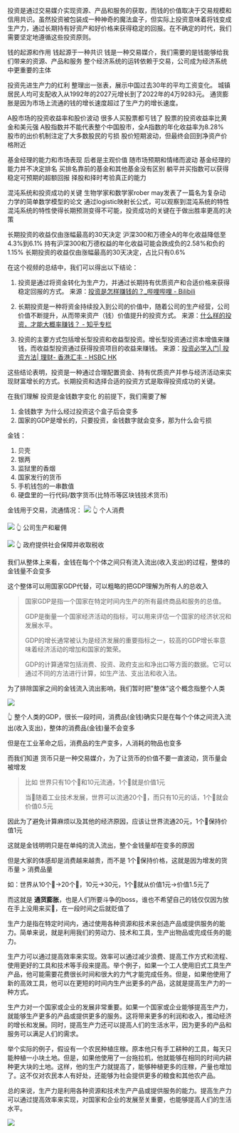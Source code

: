 投资是通过交易媒介实现资源、产品和服务的获取，而钱的价值取决于交易规模和信用共识。虽然投资被包装成一种神奇的魔法盒子，但实际上投资意味着将钱变成生产力，通过长期持有好资产和好价格来获得稳定的回报。在不确定的时代，我们需要坚定地遵循这些投资原则。

钱的起源和作用
钱起源于一种共识
钱是一种交易媒介，我们需要的是钱能够给我们带来的资源、产品和服务
整个经济系统的运转依赖于交易，公司成为经济系统中更重要的主体

投资先进生产力的红利
整理出一张表，展示中国过去30年的平均工资变化。
城镇居民人均可支配收入从1992年的2027元增长到了2022年的4万9283元。
通货膨胀是因为市场上流通的钱的增长速度超过了生产力的增长速度。

A股市场的投资收益率和股价波动
很多人买股票都亏钱了
股票的投资收益率比黄金和美元强
A股指数并不能代表整个中国股市，全A指数的年化收益率为8.28%
股市的出价机制注定了大多数股民的亏损
股价短期波动，但最终会回到净资产价格附近

基金经理的能力和市场表现
后者是主观价值
随市场预期和情绪而波动
基金经理的能力并不决定排名
买排名靠前的基金和其他基金没有区别
躺平并买指数可以获得稳定可预期的超额回报
择股和择时考验真正的能力

混沌系统和投资成功的关键
生物学家和数学家rober may发表了一篇名为复杂动力学的简单数学模型的论文
通过logistic映射长公式，可以观察到混沌系统的特性
混沌系统的特性使得长期预测变得不可能，投资成功的关键在于做出胜率更高的决策

长期投资的收益仅由涨幅最高的30天决定
沪深300和万德全A的年化收益降低至4.3%到6.1%
持有沪深300和万德权益的年化收益可能会跌成负的2.58%和负的1.15%
长期投资的收益仅由涨幅最高的30天决定，占比只有0.6%


在这个视频的总结中，我们可以得出以下结论：

1. 投资是通过将资金转化为生产力，并通过长期持有优质资产和合适价格来获得稳定回报的方式。
来源：[投资是怎样赚钱的？_哔哩哔哩 - Bilibili](https://bilibili.com/video/BV1e8411B7w7)

2. 长期投资是一种将资金持续投入到公司的价值中，随着公司的生产经营，公司价值不断提升，从而带来资产（钱）价值提升的投资方式。
来源：[什么样的投资，才能大概率赚钱？ - 知乎专栏](https://zhuanlan.zhihu.com/p/69542310?utm_id=0)

3. 投资的主要方式包括增长型投资和收益型投资。增长型投资通过资本增值来赚钱，而收益型投资通过获得投资项目的收益来赚钱。
来源：[投资必学入门| 投资方法| 理财- 香港汇丰 - HSBC HK](https://www.hsbc.com.hk/zh-cn/investments/articles/beginners-guide-to-investing/)

这些结论表明，投资是一种通过合理配置资金、持有优质资产并参与经济活动来实现财富增长的方式。长期投资和选择合适的投资方式是取得投资成功的关键。


在我们理解 投资是金钱数字变化 的前提下，我们需要了解
1. 金钱数字 为什么经过投资这个盒子后会变多
2. 国家的GDP是增长的，只要投资，金钱数字就会变多，那为什么会亏损

金钱：
1. 贝壳
2. 银两
3. 监狱里的香烟
4. 国家发行的货币
5. 手机钱包的一串数值
6. 硬盘里的一行代码/数字货币(比特币等区块钱技术货币)

金钱用于交易，流通情况：
![](https://kingan-md-img.oss-cn-guangzhou.aliyuncs.com/blog/202309161209728.png)
👆 个人消费

![](https://kingan-md-img.oss-cn-guangzhou.aliyuncs.com/blog/202309161210744.png)
👆 公司生产和雇佣

![](https://kingan-md-img.oss-cn-guangzhou.aliyuncs.com/blog/202309161211529.png)
👆 政府提供社会保障并收取税收

我们从整体上来看，金钱在每个个体之间只有流入流出(收入支出)的过程，整体的金钱量不会变多

这个整体可以用国家GDP代替，可以粗略的把GDP理解为所有人的总收入

> 国家GDP是指一个国家在特定时间内生产的所有最终商品和服务的总值。
> 
> GDP是衡量一个国家经济活动的指标，可以用来评估一个国家的经济状况和发展水平。
> 
> GDP的增长通常被认为是经济发展的重要指标之一，较高的GDP增长率意味着经济活动的增加和国家的繁荣。
> 
> GDP的计算通常包括消费、投资、政府支出和净出口等方面的数据。它可以通过不同的方法进行计算，如生产法、支出法和收入法。

为了排除国家之间的金钱流入流出影响，我们暂时把"整体"这个概念指整个人类

![](https://kingan-md-img.oss-cn-guangzhou.aliyuncs.com/blog/202309161217946.png)

👆 整个人类的GDP，很长一段时间，消费品(金钱)确实只是在每个个体之间流入流出(收入支出)，整体的消费品(金钱)量不会变多

但是在工业革命之后，消费品的生产变多，人消耗的物品也变多

而我们知道 货币只是一种交易媒介，为了让货币的价值不要一直波动，货币量会被增发

> 比如 世界只有10个🥚和10元流通，1个🥚就是价值1元
> 
> 当🥚随着工业技术发展，世界可以流通20个🥚，而只有10元的话，1个🥚就会价值0.5元

因此为了避免计算麻烦以及其他的经济原因，应该让世界流通20元，1个🥚保持价值1元

这就是金钱明明只是在单纯的流入流出，整个金钱量却在变多的原因

但是大家的体感却是消费越来越贵，而不是 1个🥚保持价格，这就是因为增发的货币量 > 消费品量

如：世界从10个🥚->20个🥚，10元->30元，1个🥚就从价值1元->价值1.5元了

而这就是 **通货膨胀**，也是人们所要斗争的boss，谁也不希望自己的钱仅仅因为放在手上没用来买🥚，在一段时间之后就贬值了


生产力是指在特定时间内，通过使用各种资源和技术来创造产品或提供服务的能力。简单来说，就是利用我们的劳动力、技术和工具，生产出物品或完成任务的能力。

生产力可以通过提高效率来实现。效率可以通过减少浪费、提高工作方式和流程、使用更好的工具和技术等手段来提高。举个例子，如果一个工人使用旧式工具生产产品，他可能需要花费很长时间和很大的力气才能完成任务。但是，如果他使用了新的高效工具，他可以在更短的时间内生产出更多的产品，这就是提高生产力的一种方式。

生产力对一个国家或企业的发展非常重要。如果一个国家或企业能够提高生产力，就能够生产更多的产品或提供更多的服务。这将带来更多的利润和收入，推动经济的增长和发展。同时，提高生产力还可以提高人们的生活水平，因为更多的产品和服务可以满足人们的需求。

举个实际的例子，假设有一个农民种植庄稼。原本他只有手工耕种的工具，每天只能种植一小块土地。但是，如果他使用了一台拖拉机，他就能够在相同的时间内耕种更大块的土地。这样，他的生产力就提高了，能够种植更多的庄稼，产量也增加了。这不仅对农民本人有好处，还能够为社会提供更多的粮食和其他农产品。

总的来说，生产力是利用各种资源和技术生产产品或提供服务的能力。提高生产力可以通过提高效率来实现，对国家和企业的发展至关重要，也能够提高人们的生活水平。

![](https://kingan-md-img.oss-cn-guangzhou.aliyuncs.com/blog/202309152225986.png)


